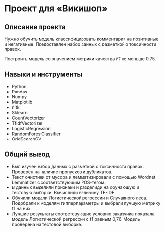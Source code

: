 # Проект для «Викишоп»

## Описание проекта

Нужно обучить модель классифицировать комментарии на позитивные и негативные. Предоставлен набор данных с разметкой о токсичности правок.

Построить модель со значением метрики качества *F1* не меньше 0.75.

## Навыки и инструменты

- Python
- Pandas
- Numpy
- Matplotlib
- nltk
- Sklearn
- CountVectorizer
- TfidfVectorizer
- LogisticRegression
- RandomForestClassifier
- GridSearchCV

## Общий вывод

- Был изучен набор данных с разметкой о токсичности правок. Проверен на наличие пропусков и дубликатов.
- Текст очистили от мусора и лемматизировали с помощью Wordnet Lemmatizer с соответствующим POS-тегом.
- В данных выделили признаки и разделиди на обучаюшую и тестовую выборки. Вычислили величину TF-IDF
- Обучили модели Логистической регрессии и Случайного леса. Подобрали к моделям гипперпараметры и выбрали лучшую метрику f1 на них.
- Лучшие результаты соответсвующие условию заказчика показала модель Логистической регрессии с f1 равным 0,76. Модель проверена на тестовой выборке.

